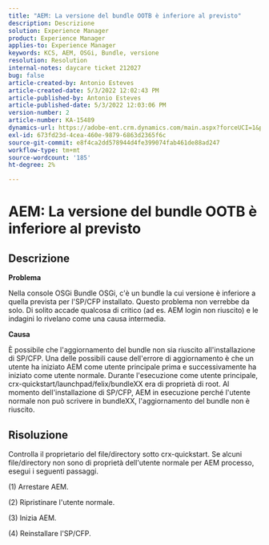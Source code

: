 ```yaml
---
title: "AEM: La versione del bundle OOTB è inferiore al previsto"
description: Descrizione
solution: Experience Manager
product: Experience Manager
applies-to: Experience Manager
keywords: KCS, AEM, OSGi, Bundle, versione
resolution: Resolution
internal-notes: daycare ticket 212027
bug: false
article-created-by: Antonio Esteves
article-created-date: 5/3/2022 12:02:43 PM
article-published-by: Antonio Esteves
article-published-date: 5/3/2022 12:03:06 PM
version-number: 2
article-number: KA-15489
dynamics-url: https://adobe-ent.crm.dynamics.com/main.aspx?forceUCI=1&pagetype=entityrecord&etn=knowledgearticle&id=f65f45ef-d8ca-ec11-a7b5-6045bd00db33
exl-id: 673fd23d-4cea-460e-9879-6863d2365f6c
source-git-commit: e8f4ca2dd578944d4fe399074fab461de88ad247
workflow-type: tm+mt
source-wordcount: '185'
ht-degree: 2%

---
```


# AEM: La versione del bundle OOTB è inferiore al previsto

## Descrizione


<b>Problema</b>

Nella console OSGi Bundle OSGi, c&#39;è un bundle la cui versione è inferiore a quella prevista per l&#39;SP/CFP installato. Questo problema non verrebbe da solo. Di solito accade qualcosa di critico (ad es. AEM login non riuscito) e le indagini lo rivelano come una causa intermedia.



<b>Causa</b>

È possibile che l&#39;aggiornamento del bundle non sia riuscito all&#39;installazione di SP/CFP. Una delle possibili cause dell&#39;errore di aggiornamento è che un utente ha iniziato AEM come utente principale prima e successivamente ha iniziato come utente normale. Durante l&#39;esecuzione come utente principale, crx-quickstart/launchpad/felix/bundleXX era di proprietà di root. Al momento dell&#39;installazione di SP/CFP, AEM in esecuzione perché l&#39;utente normale non può scrivere in bundleXX, l&#39;aggiornamento del bundle non è riuscito.


## Risoluzione


Controlla il proprietario del file/directory sotto crx-quickstart. Se alcuni file/directory non sono di proprietà dell&#39;utente normale per AEM processo, esegui i seguenti passaggi.

(1) Arrestare AEM.

(2) Ripristinare l&#39;utente normale.

(3) Inizia AEM.

(4) Reinstallare l&#39;SP/CFP.
